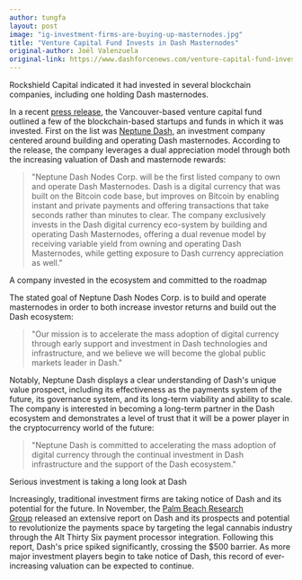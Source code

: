 ```yaml
---
author: tungfa
layout: post
image: "ig-investment-firms-are-buying-up-masternodes.jpg"
title: "Venture Capital Fund Invests in Dash Masternodes"
original-author: Joël Valenzuela  
original-link: https://www.dashforcenews.com/venture-capital-fund-invests-dash-masternodes/
---
```


Rockshield Capital indicated it had invested in several blockchain companies, including one holding Dash masternodes.

In a recent [press release](http://markets.businessinsider.com/news/stocks/Rockshield-Capital-provides-blockchain-investment-portfolio-update-1012919429), the Vancouver-based venture capital fund outlined a few of the blockchain-based startups and funds in which it was invested. First on the list was [Neptune Dash](https://www.neptunedash.com/), an investment company centered around building and operating Dash masternodes. According to the release, the company leverages a dual appreciation model through both the increasing valuation of Dash and masternode rewards:

> "Neptune Dash Nodes Corp. will be the first listed company to own and operate Dash Masternodes. Dash is a digital currency that was built on the Bitcoin code base, but improves on Bitcoin by enabling instant and private payments and offering transactions that take seconds rather than minutes to clear. The company exclusively invests in the Dash digital currency eco-system by building and operating Dash Masternodes, offering a dual revenue model by receiving variable yield from owning and operating Dash Masternodes, while getting exposure to Dash currency appreciation as well."

A company invested in the ecosystem and committed to the roadmap

The stated goal of Neptune Dash Nodes Corp. is to build and operate masternodes in order to both increase investor returns and build out the Dash ecosystem:

> "Our mission is to accelerate the mass adoption of digital currency through early support and investment in Dash technologies and infrastructure, and we believe we will become the global public markets leader in Dash."

Notably, Neptune Dash displays a clear understanding of Dash's unique value prospect, including its effectiveness as the payments system of the future, its governance system, and its long-term viability and ability to scale. The company is interested in becoming a long-term partner in the Dash ecosystem and demonstrates a level of trust that it will be a power player in the cryptocurrency world of the future:

> "Neptune Dash is committed to accelerating the mass adoption of digital currency through the continual investment in Dash infrastructure and the support of the Dash ecosystem."

Serious investment is taking a long look at Dash

Increasingly, traditional investment firms are taking notice of Dash and its potential for the future. In November, the [Palm Beach Research Group](https://www.dashforcenews.com/dash-passes-500-on-recommendation-from-palm-beach-research-group/) released an extensive report on Dash and its prospects and potential to revolutionize the payments space by targeting the legal cannabis industry through the Alt Thirty Six payment processor integration. Following this report, Dash's price spiked significantly, crossing the $500 barrier. As more major investment players begin to take notice of Dash, this record of ever-increasing valuation can be expected to continue.
